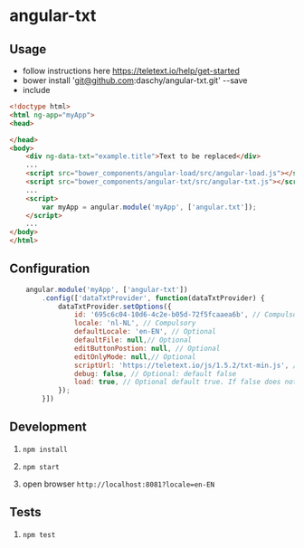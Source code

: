 # angular-txt

## Usage

- follow instructions here https://teletext.io/help/get-started
- bower install 'git@github.com:daschy/angular-txt.git' --save
- include 

```html
<!doctype html>
<html ng-app="myApp">
<head>

</head>
<body>
    <div ng-data-txt="example.title">Text to be replaced</div>
    ...
    <script src="bower_components/angular-load/src/angular-load.js"></script>
    <script src="bower_components/angular-txt/src/angular-txt.js"></script>
    ...
    <script>
        var myApp = angular.module('myApp', ['angular.txt']);
    </script>
    ...
</body>
</html>
```

## Configuration
```javascript
    angular.module('myApp', ['angular-txt'])
        .config(['dataTxtProvider', function(dataTxtProvider) {
            dataTxtProvider.setOptions({
                id: '695c6c04-10d6-4c2e-b05d-72f5fcaaea6b', // Compulsory 
                locale: 'nl-NL', // Compulsory
                defaultLocale: 'en-EN', // Optional
                defaultFile: null,// Optional
                editButtonPostion: null, // Optional
                editOnlyMode: null,// Optional
                scriptUrl: 'https://teletext.io/js/1.5.2/txt-min.js', // Optional
                debug: false, // Optional: default false
                load: true, // Optional default true. If false does not load on start
            });
        }])
```


## Development

1. `npm install`

1. `npm start` 

1. open browser `http://localhost:8081?locale=en-EN`

## Tests

1. `npm test`
